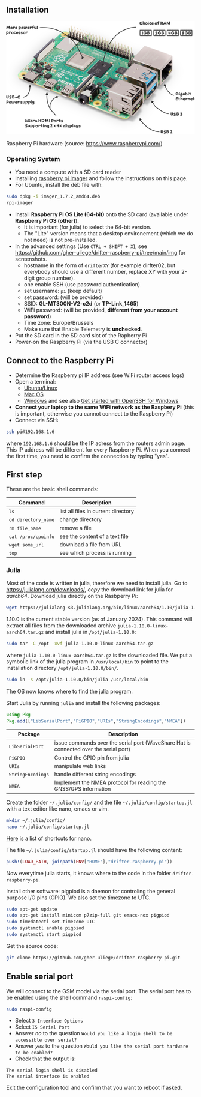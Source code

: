 ## Installation

![raspberry-pi-4-labelled](img/raspberry-pi-4-labelled.png)

Raspberry Pi hardware (source: https://www.raspberrypi.com/)

### Operating System

* You need a compute with a SD card reader
* Installing [raspberry pi Imager](https://www.raspberrypi.com/software/) and follow the instructions on this page.
* For Ubuntu, install the deb file with:

```bash
sudo dpkg -i imager_1.7.2_amd64.deb
rpi-imager
```

* Install **Raspberry Pi OS Lite (64-bit)** onto the SD card (available under **Raspberry Pi OS (other)**).
     * It is important (for julia) to select the 64-bit version.
     * The "Lite" version means that a desktop environement (which we do not need) is not pre-installed.
* In the advanced settings (Use `CTRL + SHIFT + X`), see https://github.com/gher-uliege/drifter-raspberry-pi/tree/main/img for screenshots.
     * hostname in the form of `drifterXY` (for example dirfter02, but everybody should use a different number, replace XY with your 2-digit group number).
     * one enable SSH (use password authentication)
     * set username: `pi` (keep default)
     * set password: (will be provided)
     * SSID: __GL-MT300N-V2-c2d__ (or __TP-Link_1465__)
     * WiFi password:  (will be provided, __different from your account password__)
     * Time zone: Europe/Brussels
     * Make sure that Enable Telemetry is __unchecked__.
* Put the SD card in the SD card slot of the Rapberry Pi
* Power-on the Raspberry Pi (via the USB C connector)

## Connect to the Raspberry Pi

* Determine the Raspberry pi IP address (see WiFi router access logs)
* Open a terminal:
     * [Ubuntu/Linux](https://ubuntu.com/tutorials/command-line-for-beginners#3-opening-a-terminal)
     * [Mac OS](https://support.apple.com/guide/terminal/open-or-quit-terminal-apd5265185d-f365-44cb-8b09-71a064a42125/mac)
     * [Windows](https://learn.microsoft.com/en-us/powershell/scripting/windows-powershell/starting-windows-powershell?view=powershell-7.3#from-the-start-menu) and  see also [Get started with OpenSSH for Windows](https://learn.microsoft.com/en-us/windows-server/administration/openssh/openssh_install_firstuse?tabs=gui)
* __Connect your laptop to the same WiFi network as the Raspbery Pi__ (this is important, otherwise you cannot connect to the Raspberry Pi)
* Connect via SSH:

```bash
ssh pi@192.168.1.6
```

where `192.168.1.6` should be the IP adress from the routers admin page. This IP address will be different for every Raspberry Pi. When you connect the first time, you need to confirm the connection by typing "yes".

## First step


These are the basic shell commands:

| Command  | Description  |
|---|---|
| `ls` | list all files in current directory |
| `cd directory_name` | change directory |
| `rm file_name` | remove a file |
| `cat /proc/cpuinfo` | see the content of a text file |
| `wget some_url` | download a file from URL |
| `top`  | see which process is running |


### Julia

Most of the code is written in julia, therefore we need to install julia.
Go to https://julialang.org/downloads/, *copy* the download link for julia for *aarch64*. Download julia directly on the Rasbperry Pi:

```bash
wget https://julialang-s3.julialang.org/bin/linux/aarch64/1.10/julia-1.10.0-linux-aarch64.tar.gz
```

1.10.0 is the current stable version (as of January 2024). This command will extract all files from the downloaded archive `julia-1.10.0-linux-aarch64.tar.gz` and install julia in `/opt/julia-1.10.0`:

```bash
sudo tar -C /opt -xvf julia-1.10.0-linux-aarch64.tar.gz
```

where `julia-1.10.0-linux-aarch64.tar.gz` is the downloaded file. We put a symbolic link of the julia program in `/usr/local/bin` to point to the installation directory `/opt/julia-1.10.0/bin/`.

```bash
sudo ln -s /opt/julia-1.10.0/bin/julia /usr/local/bin
```

The OS now knows where to find the julia program.

Start Julia by running `julia` and install the following packages:

```julia
using Pkg
Pkg.add(["LibSerialPort","PiGPIO","URIs","StringEncodings","NMEA"])
```

| Package  | Description  |
|---|---|
| `LibSerialPort` | issue commands over the serial port (WaveShare Hat is connected over the serial port) |
| `PiGPIO` | Control the GPIO pin from julia |
| `URIs` | manipulate web links |
| `StringEncodings` | handle different string encodings |
| `NMEA` | Implement the [NMEA protocol](https://en.wikipedia.org/wiki/NMEA_0183) for reading the GNSS/GPS information |

Create the folder `~/.julia/config/` and the file `~/.julia/config/startup.jl` with a text editor like nano, emacs or vim.

```bash
mkdir ~/.julia/config/
nano ~/.julia/config/startup.jl
```

[Here](https://www.nano-editor.org/dist/latest/cheatsheet.html) is a list of shortcuts for nano.

The file  `~/.julia/config/startup.jl` should have the following content:

```julia
push!(LOAD_PATH, joinpath(ENV["HOME"],"drifter-raspberry-pi"))
```

Now everytime julia starts, it knows where to the code in the folder `drifter-raspberry-pi`.

Install other software: pigpiod is a daemon for controling the general purpose I/O pins (GPIO). We also set the timezone to UTC.

```bash
sudo apt-get update
sudo apt-get install minicom p7zip-full git emacs-nox pigpiod
sudo timedatectl set-timezone UTC
sudo systemctl enable pigpiod
sudo systemctl start pigpiod
```

Get the source code:

```bash
git clone https://github.com/gher-uliege/drifter-raspberry-pi.git
```


## Enable serial port

We will connect to the GSM model via the serial port. The serial port has to be enabled using the
shell command `raspi-config`:

```bash
sudo raspi-config
```

* Select `3 Interface Options`
* Select  `I5 Serial Port`
* Answer *no* to the question `Would you like a login shell to be accessible over serial?`
* Answer *yes* to the question `Would you like the serial port hardware to be enabled?`
* Check that the output is:

```
The serial login shell is disabled
The serial interface is enabled
```

Exit the configuration tool and confirm that you want to reboot if asked.
